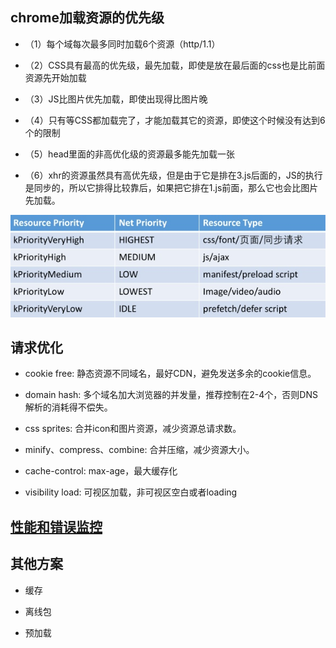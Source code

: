 ## chrome加载资源的优先级

- （1）每个域每次最多同时加载6个资源（http/1.1）

- （2）CSS具有最高的优先级，最先加载，即使是放在最后面的css也是比前面资源先开始加载

- （3）JS比图片优先加载，即使出现得比图片晚

- （4）只有等CSS都加载完了，才能加载其它的资源，即使这个时候没有达到6个的限制

- （5）head里面的非高优化级的资源最多能先加载一张

- （6）xhr的资源虽然具有高优先级，但是由于它是排在3.js后面的，JS的执行是同步的，所以它排得比较靠后，如果把它排在1.js前面，那么它也会比图片先加载。

![chrome请求资源优先级](../images/load.jpg)


## 请求优化

* cookie free: 静态资源不同域名，最好CDN，避免发送多余的cookie信息。

* domain hash: 多个域名加大浏览器的并发量，推荐控制在2-4个，否则DNS解析的消耗得不偿失。

* css sprites: 合并icon和图片资源，减少资源总请求数。

* minify、compress、combine: 合并压缩，减少资源大小。

* cache-control: max-age，最大缓存化

* visibility load: 可视区加载，非可视区空白或者loading


## [性能和错误监控](monitor)


## 其他方案

* 缓存

* 离线包

* 预加载
